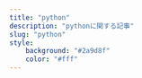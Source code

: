 ```yaml
---
title: "python"
description: "pythonに関する記事"
slug: "python"
style:
    background: "#2a9d8f"
    color: "#fff"
---
```

